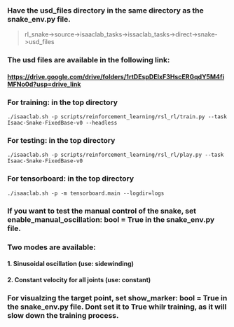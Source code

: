 ### Have the usd_files directory in the same directory as the snake_env.py file. 
> rl_snake->source->isaaclab_tasks->issaclab_tasks->direct->snake->usd_files
### The usd files are available in the following link: 
#### https://drive.google.com/drive/folders/1rtDEspDEIxF3HscERGqdY5M4fiMFNo0d?usp=drive_link

### For training: in the top directory
```./isaaclab.sh -p scripts/reinforcement_learning/rsl_rl/train.py --task Isaac-Snake-FixedBase-v0 --headless```

### For testing: in the top directory
```./isaaclab.sh -p scripts/reinforcement_learning/rsl_rl/play.py --task Isaac-Snake-FixedBase-v0```

### For tensorboard: in the top directory
```./isaaclab.sh -p -m tensorboard.main --logdir=logs```

### If you want to test the manual control of the snake, set enable_manual_oscillation: bool = True in the snake_env.py file.
### Two modes are available:
#### 1. Sinusoidal oscillation (use: sidewinding)
#### 2. Constant velocity for all joints (use: constant)

### For visualzing the target point, set show_marker: bool = True in the snake_env.py file. Dont set it to True whilr training, as it will slow down the training process.
